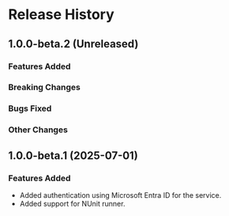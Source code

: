 # Release History

## 1.0.0-beta.2 (Unreleased)

### Features Added

### Breaking Changes

### Bugs Fixed

### Other Changes

## 1.0.0-beta.1 (2025-07-01)

### Features Added

- Added authentication using Microsoft Entra ID for the service.
- Added support for NUnit runner.
